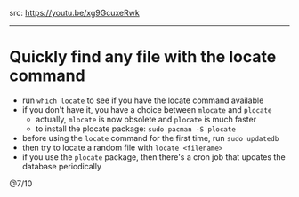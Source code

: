 src: https://youtu.be/xg9GcuxeRwk

---

# Quickly find any file with the locate command

- run `which locate` to see if you have the locate command available
- if you don't have it, you have a choice between `mlocate` and `plocate`
  - actually, `mlocate` is now obsolete and `plocate` is much faster
  - to install the plocate package: `sudo pacman -S plocate`
- before using the `locate` command for the first time, run `sudo updatedb`
- then try to locate a random file with `locate <filename>`
- if you use the `plocate` package, then there's a cron job that updates the database periodically 


@7/10
